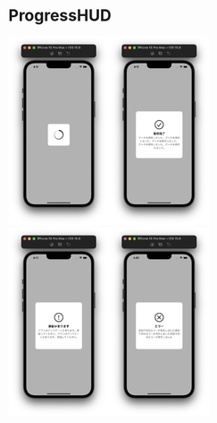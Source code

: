 # ProgressHUD

<img src="/documents/images/loading.png" width="180px"><img src="/documents/images/success.png" width="180px"><img src="/documents/images/warning.png" width="180px"><img src="/documents/images/error.png" width="180px">
